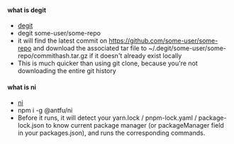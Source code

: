 #### what is degit
- [degit](https://www.npmjs.com/package/degit)
- degit some-user/some-repo
- it will find the latest commit on https://github.com/some-user/some-repo and download the associated tar file to ~/.degit/some-user/some-repo/commithash.tar.gz if it doesn't already exist locally
- This is much quicker than using git clone, because you're not downloading the entire git history

#### what is ni
- [ni](https://github.com/antfu/ni)
- npm i -g @antfu/ni
- Before it runs, it will detect your yarn.lock / pnpm-lock.yaml / package-lock.json to know current package manager (or packageManager field in your packages.json), and runs the corresponding commands.

